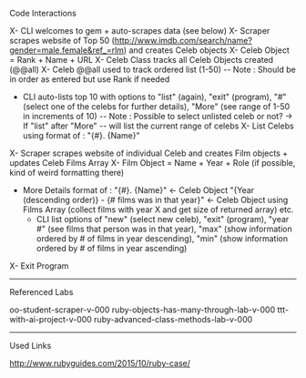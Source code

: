 Code Interactions

X- CLI welcomes to gem + auto-scrapes data (see below)
X- Scraper scrapes website of Top 50 (http://www.imdb.com/search/name?gender=male,female&ref_=rlm) and creates Celeb objects
X- Celeb Object = Rank + Name + URL
X- Celeb Class tracks all Celeb Objects created (@@all)
X- Celeb @@all used to track ordered list (1-50) -- Note : Should be in order as entered but use Rank if needed

- CLI auto-lists top 10 with options to "list" (again), "exit" (program), "#" (select one of the celebs for further details), "More" (see range of 1-50 in increments of 10) -- Note : Possible to select unlisted celeb or not?
  -> If "list" after "More" -- will list the current range of celebs
X- List Celebs using format of : "{#}. {Name}"

X- Scraper scrapes website of individual Celeb and creates Film objects + updates Celeb Films Array
X- Film Object = Name + Year + Role (if possible, kind of weird formatting there)

- More Details format of :
  "{#}. {Name}" <- Celeb Object
  "{Year (descending order)} - {# films was in that year}" <- Celeb Object using Films Array (collect films with year X and get size of returned array)
  etc.
  - CLI list options of "new" (select new celeb), "exit" (program), "year #" (see films that person was in that year), "max" (show information ordered by # of films in year descending), "min" (show information ordered by # of films in year ascending)

X- Exit Program

-------
Referenced Labs

oo-student-scraper-v-000
ruby-objects-has-many-through-lab-v-000
ttt-with-ai-project-v-000
ruby-advanced-class-methods-lab-v-000


-------
Used Links

http://www.rubyguides.com/2015/10/ruby-case/

